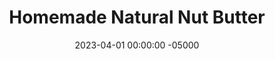 ---
layout: post
title:  "Homemade Natural Nut Butter"
date:   2023-04-01 00:00:00 -05000
categories: 
- Recipes
- Sweet Spreads
permalink: /recipes/natural-peanut-butter
image: /assets/Food/Sweet Spreads/PB/pb-cover.jpg
ing: pb-ing
facts: pb-facts
section1: 
start2: 
section2: 
start3: 
section3: 
start4: 
section4: 
start5: 
section5: 
Prep: 15
Rest: 
Cook: 
Source1: https://cookieandkate.com/homemade-almond-butter-recipe/#tasty-recipes-27865-jump-target
Source2: 
whisk: https://s.samsungfood.com/eL2vL
tags: 
- natural peanut butter
- homemade peanut butter
- peanut
- almond
- pistachio
- cashew
- coconut flakes
- shredded coconut
- unsweetened coconut
- sunflower seed
- pumpkin seed
- nut butter
- creamy
- crunchy
- blend
- food processor
- roast
- spread
- sandwich
- pbj
- pb&j
- peanut butter and jelly
Description: Ah the humble peanut butter. Nice natural, smooth, pourable natural peanut butter. None of that fake no-stir peanut spread stuff, this is the real deal, and is possibly the easiest thing to ever make. As long as you have a good food processor, you'll end up with the best peanut butter you've ever had. Just keep blending until it's super smooth. It might take some time, so don't give up too early! Each serving is 2 tbsp, or 32 g, and has the same macros as a store-bought natural peanut butter.  PBJ is my personal kryptonite, and I love to use <a href="apple-spread">No Sugar Added Apple Spread</a> for jelly and <a href="ww-bread">100% Whole Wheat Bread</a> for bread
Instructions: 
- You can use whatever kind of nuts you like for this recipe.  Peanuts, almonds, pistachios, cashews, you name it.  For nut free alternatives, you can also use unsweetened shredded coconut flakes, sunflower seeds, or pumpkin seeds.  The concept is exactly the same<br><br>

- If the nuts are raw, pour them onto a cookie sheet with aluminum foil. Roast for 10 minutes at 350F. If the nuts are already roasted, ignore this step<br><br>

- Add just the nuts into a food processor, and process until smooth (on high). Stop every minute to scrape down the sides<br><br>
- <center><img src="/assets/Food/Sweet Spreads/PB/pb-2.jpg" alt="" class="instruction-image"></center><br>

- Only when it is smooth, season with salt to taste.  You can also add any other flavorings, such as cinnamon, vanilla, or almond extract<br><br>

- Blend some more to mix it up, make sure it is very very smooth. It should be runny, almost as if it was melted. Store in a mason jar at room temperature
---